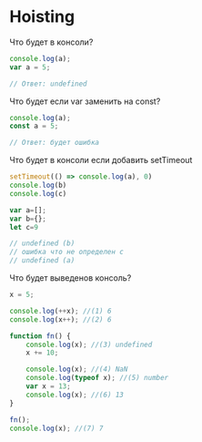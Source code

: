 # Hoisting

Что будет в консоли?
```js
console.log(a);
var a = 5;

// Ответ: undefined
```
    
Что будет если var заменить на const?
```js
console.log(a);
const a = 5;

// Ответ: будет ошибка
```


Что будет в консоли если добавить setTimeout
```js
setTimeout(() => console.log(a), 0)
console.log(b)
console.log(c)

var a=[];
var b={};
let c=9

// undefined (b)
// ошибка что не определен c
// undefined (a)
```


Что будет выведенов консоль?
```js
x = 5;

console.log(++x); //(1) 6
console.log(x++); //(2) 6

function fn() {
    console.log(x); //(3) undefined
    x += 10;

    console.log(x); //(4) NaN
    console.log(typeof x); //(5) number
    var x = 13;
    console.log(x); //(6) 13
}

fn();
console.log(x); //(7) 7
```
